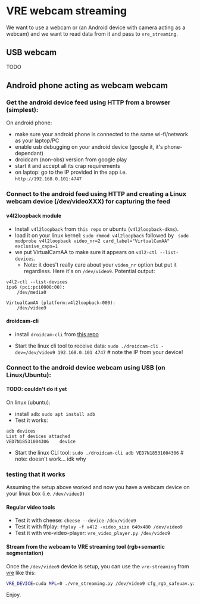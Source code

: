 # VRE webcam streaming

We want to use a webcam or (an Android device with camera acting as a webcam) and we want to read data from it and pass to `vre_streaming`.

## USB webcam

TODO

## Android phone acting as webcam webcam

### Get the android device feed using HTTP from a browser (simplest):

On android phone:
- make sure your android phone is connected to the same wi-fi/network as your laptop/PC
- enable usb debugging on your android device (google it, it's phone-dependant)
- droidcam (non-obs) version from google play
- start it and accept all its crap requirements
- on laptop: go to the IP provided in the app i.e. `http://192.168.0.101:4747`

### Connect to the android feed using HTTP and creating a Linux webcam device (/dev/videoXXX) for capturing the feed

#### v4l2loopback module
- Install `v4l2loopback` from `this repo` or ubuntu (`v4l2loopback-dkms`).
- load it on your linux kernel: `sudo rmmod v4l2loopback` followed by ` sudo modprobe v4l2loopback video_nr=2 card_label="VirtualCamAA" exclusive_caps=1`
- we put VirtualCamAA to make sure it appears on `v4l2-ctl --list-devices`.
    - Note: it does't really care about your `video_nr` option but put it regardless. Here it's on `/dev/video9`. Potential output:

```
v4l2-ctl --list-devices
ipu6 (pci:pci0000:00):
	/dev/media0

VirtualCamAA (platform:v4l2loopback-000):
	/dev/video9
```

#### droidcam-cli
- install `droidcam-cli` from [this repo](https://github.com/dev47apps/droidcam-linux-client)

- Start the linux cli tool to receive data: `sudo ./droidcam-cli -dev=/dev/video9 192.168.0.101 4747` # note the IP from your device!

### Connect to the android device webcam using USB (on Linux/Ubuntu):
#### **TODO: couldn't do it yet**

On linux (ubuntu):
- install `adb`: `sudo apt install adb`
- Test it works:
```
adb devices
List of devices attached
VED7N18531004306	device
```
- Start the linux CLI tool: `sudo ./droidcam-cli adb VED7N18531004306` # note: doesn't work... idk why

### testing that it works
Assuming the setup above worked and now you have a webcam device on your linux box (i.e. `/dev/video9)`

#### Regular video tools
- Test it with cheese: `cheese --device-/dev/video9`
- Test it with ffplay: `ffplay -f v4l2 -video_size 640x480 /dev/video9`
- Test it with vre-video-player: `vre_video_player.py /dev/video9`

#### Stream from the webcam to VRE streaming tool (rgb+semantic segmentation)

Once the `/dev/video9` device is setup, you can use the `vre-streaming` from [vre](https://github.com/Meehai/video-representations-extractor/tree/master/examples/vre_streaming) like this:

```bash
VRE_DEVICE=cuda MPL=0 ./vre_streaming.py /dev/video9 cfg_rgb_safeuav.yaml | ffplay -f rawvideo -pixel_format rgb24 -video_size 1280x360 -framerate 30 -i -
```

Enjoy.
